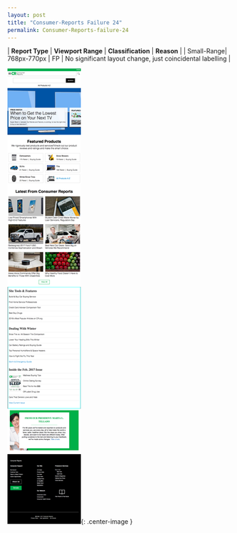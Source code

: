 ```yaml
---
layout: post
title: "Consumer-Reports Failure 24"
permalink: Consumer-Reports-failure-24
---
```

| **Report Type** | **Viewport Range** | **Classification** | **Reason** |
| Small-Range| 768px-770px | FP | No significant layout change, just coincidental labelling | 

![Screenshot of the fault](assets/images/Consumer-Reports/fault24/smallrangeWidth769.png){: .center-image }